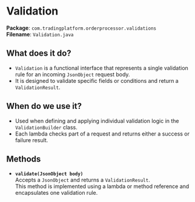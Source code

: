 # Validation

**Package**: `com.tradingplatform.orderprocessor.validations`  
**Filename**: `Validation.java`

## What does it do?

- `Validation` is a functional interface that represents a single validation rule for an incoming `JsonObject` request body.
- It is designed to validate specific fields or conditions and return a `ValidationResult`.

## When do we use it?

- Used when defining and applying individual validation logic in the `ValidationBuilder` class.
- Each lambda checks part of a request and returns either a success or failure result.

## Methods

- **`validate(JsonObject body)`**  
  Accepts a `JsonObject` and returns a `ValidationResult`.  
  This method is implemented using a lambda or method reference and encapsulates one validation rule.
